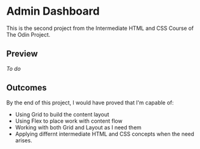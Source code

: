 # Admin Dashboard
This is the second project from the Intermediate HTML and CSS Course of The Odin Project.

## Preview

_To do_

## Outcomes

By the end of this project, I would have proved that I'm capable of:
- Using Grid to build the content layout
- Using Flex to place work with content flow
- Working with both Grid and Layout as I need them
- Applying differnt intermediate HTML and CSS concepts when the need arises.
